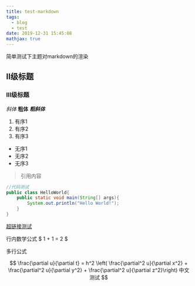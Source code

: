 ```yaml
---
title: test-markdown
tags:
  - blog
  - test
date: 2019-12-31 15:45:08
mathjax: true
---
```



简单测试下主题对markdown的渲染

<!-- more -->

## II级标题

### III级标题

*斜体* **粗体** ***粗斜体***

1. 有序1
2. 有序2
3. 有序3

- 无序1
- 无序2
- 无序3

> 引用内容

```java
//代码测试
public class HelloWorld{
    public static void main(String[] args){
        System.out.println("Hello World!");
    }
}
```

[超链接测试](https://blog.pcrab.ml/)

行内数学公式 $ 1 + 1 = 2 $

多行公式

$$
    \frac{\partial u}{\partial t}
    = h^2 \left( \frac{\partial^2 u}{\partial x^2} +
    \frac{\partial^2 u}{\partial y^2} +
    \frac{\partial^2 u}{\partial z^2}\right)
    中文测试
$$
